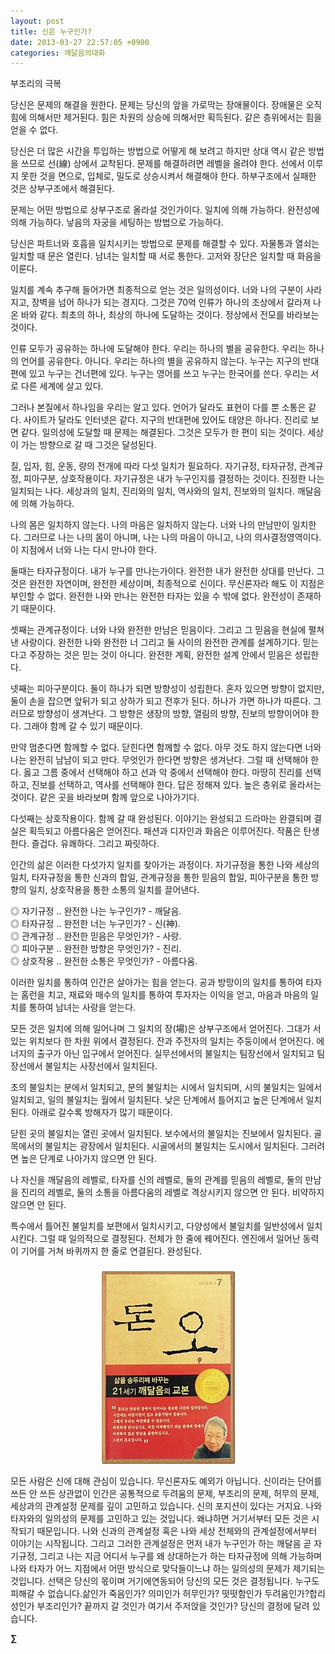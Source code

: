 ```yaml
---
layout: post
title: 신은 누구인가?
date: 2013-03-27 22:57:05 +0900
categories: 깨달음의대화
---
```

부조리의 극복 


  


당신은 문제의 해결을 원한다. 문제는 당신의 앞을 가로막는 장애물이다. 장애물은 오직 힘에 의해서만 제거된다. 힘은 차원의 상승에 의해서만 획득된다. 같은 층위에서는 힘을 얻을 수 없다. 


  


당신은 더 많은 시간을 투입하는 방법으로 어떻게 해 보려고 하지만 상대 역시 같은 방법을 쓰므로 선(線) 상에서 교착된다. 문제를 해결하려면 레벨을 올려야 한다. 선에서 이루지 못한 것을 면으로, 입체로, 밀도로 상승시켜서 해결해야 한다. 하부구조에서 실패한 것은 상부구조에서 해결된다. 


  


문제는 어떤 방법으로 상부구조로 올라설 것인가이다. 일치에 의해 가능하다. 완전성에 의해 가능하다. 낳음의 자궁을 세팅하는 방법으로 가능하다. 


  


당신은 파트너와 호흡을 일치시키는 방법으로 문제를 해결할 수 있다. 자물통과 열쇠는 일치할 때 문은 열린다. 남녀는 일치할 때 서로 통한다. 고저와 장단은 일치할 때 화음을 이룬다. 


  


일치를 계속 추구해 들어가면 최종적으로 얻는 것은 일의성이다. 너와 나의 구분이 사라지고, 장벽을 넘어 하나가 되는 경지다. 그것은 70억 인류가 하나의 조상에서 갈라져 나온 바와 같다. 최초의 하나, 최상의 하나에 도달하는 것이다. 정상에서 전모를 바라보는 것이다. 


  


인류 모두가 공유하는 하나에 도달해야 한다. 우리는 하나의 별을 공유한다. 우리는 하나의 언어를 공유한다. 아니다. 우리는 하나의 별을 공유하지 않는다. 누구는 지구의 반대편에 있고 누구는 건너편에 있다. 누구는 영어를 쓰고 누구는 한국어를 쓴다. 우리는 서로 다른 세계에 살고 있다.


  


그러나 본질에서 하나임을 우리는 알고 있다. 언어가 달라도 표현이 다를 뿐 소통은 같다. 사이트가 달라도 인터넷은 같다. 지구의 반대편에 있어도 태양은 하나다. 진리로 보면 같다. 일의성에 도달할 때 문제는 해결된다. 그것은 모두가 한 편이 되는 것이다. 세상이 가는 방향으로 갈 때 그것은 달성된다. 


  


질, 입자, 힘, 운동, 량의 전개에 따라 다섯 일치가 필요하다. 자기규정, 타자규정, 관계규정, 피아구분, 상호작용이다. 자기규정은 내가 누구인지를 결정하는 것이다. 진정한 나는 일치되는 나다. 세상과의 일치, 진리와의 일치, 역사와의 일치, 진보와의 일치다. 깨달음에 의해 가능하다. 


  


나의 몸은 일치하지 않는다. 나의 마음은 일치하지 않는다. 너와 나의 만남만이 일치한다. 그러므로 나는 나의 몸이 아니며, 나는 나의 마음이 아니고, 나의 의사결정영역이다. 이 지점에서 너와 나는 다시 만나야 한다. 


  


둘때는 타자규정이다. 내가 누구를 만나는가이다. 완전한 내가 완전한 상대를 만난다. 그것은 완전한 자연이며, 완전한 세상이며, 최종적으로 신이다. 무신론자라 해도 이 지점은 부인할 수 없다. 완전한 나와 만나는 완전한 타자는 있을 수 밖에 없다. 완전성이 존재하기 때문이다.


  


셋째는 관계규정이다. 너와 나와 완전한 만남은 믿음이다. 그리고 그 믿음을 현실에 펼쳐낸 사랑이다. 완전한 나와 완전한 너 그리고 둘 사이의 완전한 관계를 설계하기다. 믿는다고 주장하는 것은 믿는 것이 아니다. 완전한 계획, 완전한 설계 안에서 믿음은 성립한다. 


  


넷째는 피아구분이다. 둘이 하나가 되면 방향성이 성립한다. 혼자 있으면 방향이 없지만, 둘이 손을 잡으면 앞뒤가 되고 상하가 되고 전후가 된다. 하나가 가면 하나가 따른다. 그러므로 방향성이 생겨난다. 그 방향은 생장의 방향, 열림의 방향, 진보의 방향이어야 한다. 그래야 함께 갈 수 있기 때문이다. 


  


만약 멈춘다면 함께할 수 없다. 닫힌다면 함께할 수 없다. 아무 것도 하지 않는다면 너와 나는 완전히 남남이 되고 만다. 무엇인가 한다면 방향은 생겨난다. 그럴 때 선택해야 한다. 옳고 그름 중에서 선택해야 하고 선과 악 중에서 선택해야 한다. 마땅히 진리를 선택하고, 진보를 선택하고, 역사를 선택해야 한다. 답은 정해져 있다. 높은 층위로 올라서는 것이다. 같은 곳을 바라보며 함께 앞으로 나아가기다. 


  


다섯째는 상호작용이다. 함께 갈 때 완성된다. 이야기는 완성되고 드라마는 완결되며 결실은 획득되고 아름다움은 얻어진다. 패션과 디자인과 화음은 이루어진다. 작품은 탄생한다. 즐겁다. 유쾌하다. 그리고 짜릿하다. 


  


인간의 삶은 이러한 다섯가지 일치를 찾아가는 과정이다. 자기규정을 통한 나와 세상의 일치, 타자규정을 통한 신과의 합일, 관계규정을 통한 믿음의 합일, 피아구분을 통한 방향의 일치, 상호작용을 통한 소통의 일치를 끌어낸다. 


  


◎ 자기규정 .. 완전한 나는 누구인가? - 깨달음.    
◎ 타자규정 .. 완전한 너는 누구인가? - 신(神).    
◎ 관계규정 .. 완전한 믿음은 무엇인가? - 사랑.    
◎ 피아구분 .. 완전한 방향은 무엇인가? - 진리.    
◎ 상호작용 .. 완전한 소통은 무엇인가? - 아름다움.     



  


이러한 일치를 통하여 인간은 살아가는 힘을 얻는다. 공과 방망이의 일치를 통하여 타자는 홈런을 치고, 재료와 매수의 일치를 통하여 투자자는 이익을 얻고, 마음과 마음의 일치를 통하여 남녀는 사랑을 얻는다. 


  


모든 것은 일치에 의해 일어나며 그 일치의 장(場)은 상부구조에서 얻어진다. 그대가 서 있는 위치보다 한 차원 위에서 결정된다. 잔과 주전자의 일치는 주둥이에서 얻어진다. 에너지의 출구가 아닌 입구에서 얻어진다. 실무선에서의 불일치는 팀장선에서 일치되고 팀장선에서 불일치는 사장선에서 일치된다. 


  


초의 불일치는 분에서 일치되고, 분의 불일치는 시에서 일치되며, 시의 불일치는 일에서 일치되고, 일의 불일치는 월에서 일치된다. 낮은 단계에서 틀어지고 높은 단계에서 일치된다. 아래로 갈수록 방해자가 많기 때문이다. 


  


닫힌 곳의 불일치는 열린 곳에서 일치된다. 보수에서의 불일치는 진보에서 일치된다. 골목에서의 불일치는 광장에서 일치된다. 시골에서의 불일치는 도시에서 일치된다. 그러려면 높은 단계로 나아가지 않으면 안 된다. 


  


나 자신을 깨달음의 레벨로, 타자를 신의 레벨로, 둘의 관계를 믿음의 레벨로, 둘의 만남을 진리의 레벨로, 둘의 소통을 아름다움의 레벨로 격상시키지 않으면 안 된다. 비약하지 않으면 안 된다. 


  


특수에서 틀어진 불일치를 보편에서 일치시키고, 다양성에서 불일치를 일반성에서 일치시킨다. 그럴 때 일의적으로 결정된다. 전체가 한 줄에 꿰어진다. 엔진에서 일어난 동력이 기어를 거쳐 바퀴까지 한 줄로 연결된다. 완성된다. 



 ###


  




<p align="center">
  <a href="?mid=DonOh"><img alt="345678.jpg" src="files/attach/images/198/727/315/55.JPG" /> <br /></a> 
  
  <p>
  </p>
  
  <p>
    모든 사람은 신에 대해 관심이 있습니다. 무신론자도 예외가 아닙니다. 신이라는 단어를 쓰든 안 쓰든 상관없이 인간은 공통적으로 두려움의 문제, 부조리의 문제, 허무의 문제, 세상과의 관계설정 문제를 깊이 고민하고 있습니다. 신의 포지션이 있다는 거지요. 나와 타자와의 일의성의 문제를 고민하고 있는 것입니다. 왜냐하면 거기서부터 모든 것은 시작되기 때문입니다. 나와 신과의 관계설정 혹은 나와 세상 전체와의 관계설정에서부터 이야기는 시작됩니다. 그리고 그러한 관계설정은 먼저 내가 누구인가 하는 깨달음 곧 자기규정, 그리고 나는 지금 어디서 누구를 왜 상대하는가 하는 타자규정에 의해 가능하며 나와 타자가 어느 지점에서 어떤 방식으로 맞닥들이느냐 하는 일의성의 문제가 제기되는 것입니다. 선택은 당신의 몫이며 거기에연동되어 당신의 모든 것은 결정됩니다. 누구도 피해갈 수 없습니다.삶인가 죽음인가? 의미인가 허무인가? 떳떳함인가 두려움인가?합리성인가 부조리인가? 끝까지 갈 것인가 여기서 주저앉을 것인가? 당신의 결정에 달려 있습니다.
  </p>
  
  <p>
  </p>
  
  <p>
  </p>
  
  <p>
    <b>∑</b> <br /><br />
  </p>
  
  <p>
  </p>
  
  <p>
  </p>
  
  <p>
  </p>
  
  <p>
  </p>
  
  <p>
  </p>
  
  <p>
  </p>
  
  <p>
  </p>
  
  <p>
  </p>
  
  <p>
  </p>
</p>